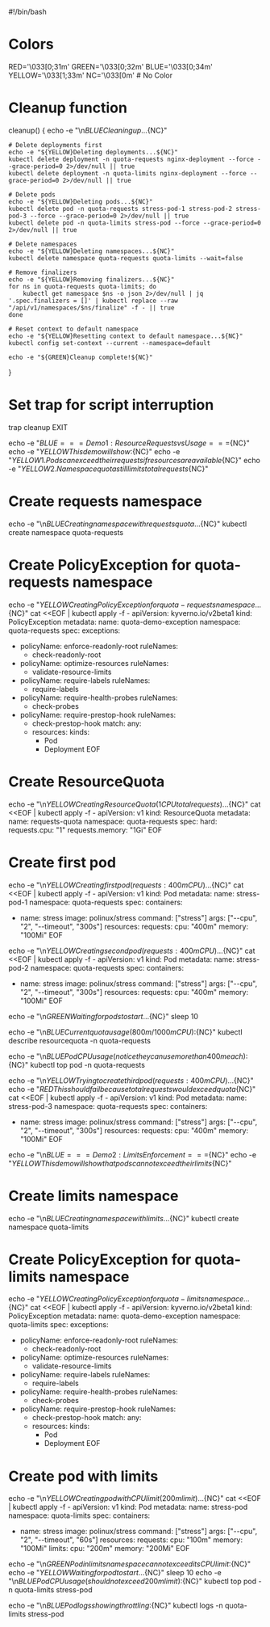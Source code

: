 #!/bin/bash

# Colors
RED='\033[0;31m'
GREEN='\033[0;32m'
BLUE='\033[0;34m'
YELLOW='\033[1;33m'
NC='\033[0m' # No Color

# Cleanup function
cleanup() {
    echo -e "\n${BLUE}Cleaning up...${NC}"
    
    # Delete deployments first
    echo -e "${YELLOW}Deleting deployments...${NC}"
    kubectl delete deployment -n quota-requests nginx-deployment --force --grace-period=0 2>/dev/null || true
    kubectl delete deployment -n quota-limits nginx-deployment --force --grace-period=0 2>/dev/null || true
    
    # Delete pods
    echo -e "${YELLOW}Deleting pods...${NC}"
    kubectl delete pod -n quota-requests stress-pod-1 stress-pod-2 stress-pod-3 --force --grace-period=0 2>/dev/null || true
    kubectl delete pod -n quota-limits stress-pod --force --grace-period=0 2>/dev/null || true
    
    # Delete namespaces
    echo -e "${YELLOW}Deleting namespaces...${NC}"
    kubectl delete namespace quota-requests quota-limits --wait=false
    
    # Remove finalizers
    echo -e "${YELLOW}Removing finalizers...${NC}"
    for ns in quota-requests quota-limits; do
        kubectl get namespace $ns -o json 2>/dev/null | jq '.spec.finalizers = []' | kubectl replace --raw "/api/v1/namespaces/$ns/finalize" -f - || true
    done
    
    # Reset context to default namespace
    echo -e "${YELLOW}Resetting context to default namespace...${NC}"
    kubectl config set-context --current --namespace=default
    
    echo -e "${GREEN}Cleanup complete!${NC}"
}

# Set trap for script interruption
trap cleanup EXIT

echo -e "${BLUE}=== Demo 1: Resource Requests vs Usage ===${NC}"
echo -e "${YELLOW}This demo will show:${NC}"
echo -e "${YELLOW}1. Pods can exceed their requests if resources are available${NC}"
echo -e "${YELLOW}2. Namespace quota still limits total requests${NC}"

# Create requests namespace
echo -e "\n${BLUE}Creating namespace with requests quota...${NC}"
kubectl create namespace quota-requests

# Create PolicyException for quota-requests namespace
echo -e "${YELLOW}Creating PolicyException for quota-requests namespace...${NC}"
cat <<EOF | kubectl apply -f -
apiVersion: kyverno.io/v2beta1
kind: PolicyException
metadata:
  name: quota-demo-exception
  namespace: quota-requests
spec:
  exceptions:
  - policyName: enforce-readonly-root
    ruleNames: 
    - check-readonly-root
  - policyName: optimize-resources
    ruleNames:
    - validate-resource-limits
  - policyName: require-labels
    ruleNames:
    - require-labels
  - policyName: require-health-probes
    ruleNames:
    - check-probes
  - policyName: require-prestop-hook
    ruleNames:
    - check-prestop-hook
  match:
    any:
    - resources:
        kinds:
        - Pod
        - Deployment
EOF

# Create ResourceQuota
echo -e "\n${YELLOW}Creating ResourceQuota (1 CPU total requests)...${NC}"
cat <<EOF | kubectl apply -f -
apiVersion: v1
kind: ResourceQuota
metadata:
  name: requests-quota
  namespace: quota-requests
spec:
  hard:
    requests.cpu: "1"
    requests.memory: "1Gi"
EOF

# Create first pod
echo -e "\n${YELLOW}Creating first pod (requests: 400m CPU)...${NC}"
cat <<EOF | kubectl apply -f -
apiVersion: v1
kind: Pod
metadata:
  name: stress-pod-1
  namespace: quota-requests
spec:
  containers:
  - name: stress
    image: polinux/stress
    command: ["stress"]
    args: ["--cpu", "2", "--timeout", "300s"]
    resources:
      requests:
        cpu: "400m"
        memory: "100Mi"
EOF

echo -e "\n${YELLOW}Creating second pod (requests: 400m CPU)...${NC}"
cat <<EOF | kubectl apply -f -
apiVersion: v1
kind: Pod
metadata:
  name: stress-pod-2
  namespace: quota-requests
spec:
  containers:
  - name: stress
    image: polinux/stress
    command: ["stress"]
    args: ["--cpu", "2", "--timeout", "300s"]
    resources:
      requests:
        cpu: "400m"
        memory: "100Mi"
EOF

echo -e "\n${GREEN}Waiting for pods to start...${NC}"
sleep 10

echo -e "\n${BLUE}Current quota usage (800m/1000m CPU):${NC}"
kubectl describe resourcequota -n quota-requests

echo -e "\n${BLUE}Pod CPU usage (notice they can use more than 400m each):${NC}"
kubectl top pod -n quota-requests

echo -e "\n${YELLOW}Trying to create third pod (requests: 400m CPU)...${NC}"
echo -e "${RED}This should fail because total requests would exceed quota${NC}"
cat <<EOF | kubectl apply -f -
apiVersion: v1
kind: Pod
metadata:
  name: stress-pod-3
  namespace: quota-requests
spec:
  containers:
  - name: stress
    image: polinux/stress
    command: ["stress"]
    args: ["--cpu", "2", "--timeout", "300s"]
    resources:
      requests:
        cpu: "400m"
        memory: "100Mi"
EOF

echo -e "\n${BLUE}=== Demo 2: Limits Enforcement ===${NC}"
echo -e "${YELLOW}This demo will show that pods cannot exceed their limits${NC}"

# Create limits namespace
echo -e "\n${BLUE}Creating namespace with limits...${NC}"
kubectl create namespace quota-limits

# Create PolicyException for quota-limits namespace
echo -e "${YELLOW}Creating PolicyException for quota-limits namespace...${NC}"
cat <<EOF | kubectl apply -f -
apiVersion: kyverno.io/v2beta1
kind: PolicyException
metadata:
  name: quota-demo-exception
  namespace: quota-limits
spec:
  exceptions:
  - policyName: enforce-readonly-root
    ruleNames: 
    - check-readonly-root
  - policyName: optimize-resources
    ruleNames:
    - validate-resource-limits
  - policyName: require-labels
    ruleNames:
    - require-labels
  - policyName: require-health-probes
    ruleNames:
    - check-probes
  - policyName: require-prestop-hook
    ruleNames:
    - check-prestop-hook
  match:
    any:
    - resources:
        kinds:
        - Pod
        - Deployment
EOF

# Create pod with limits
echo -e "\n${YELLOW}Creating pod with CPU limit (200m limit)...${NC}"
cat <<EOF | kubectl apply -f -
apiVersion: v1
kind: Pod
metadata:
  name: stress-pod
  namespace: quota-limits
spec:
  containers:
  - name: stress
    image: polinux/stress
    command: ["stress"]
    args: ["--cpu", "2", "--timeout", "60s"]
    resources:
      requests:
        cpu: "100m"
        memory: "100Mi"
      limits:
        cpu: "200m"
        memory: "200Mi"
EOF

echo -e "\n${GREEN}Pod in limits namespace cannot exceed its CPU limit:${NC}"
echo -e "${YELLOW}Waiting for pod to start...${NC}"
sleep 10
echo -e "\n${BLUE}Pod CPU usage (should not exceed 200m limit):${NC}"
kubectl top pod -n quota-limits stress-pod

echo -e "\n${BLUE}Pod logs showing throttling:${NC}"
kubectl logs -n quota-limits stress-pod 
